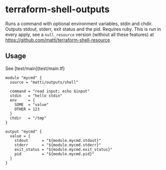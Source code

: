 # terraform-shell-outputs

Runs a command with optional environment variables, stdin and chdir. Outputs stdout, stderr, exit status and the pid. Requires ruby. This is run in every apply, see a `null_resource` version (without all these features) at https://github.com/matti/terraform-shell-resource

## Usage
See [test/main](test/main.tf}

```
module "mycmd" {
  source = "matti/outputs/shell"

  command = "read input; echo $input"
  stdin   = "hello stdin"
  env     = {
    SOME  = "value"
    OTHER = 123
  }
  chdir   = "/tmp"
}

output "mycmd" {
  value = {
    stdout      = "${module.mycmd.stdout}"
    stderr      = "${module.mycmd.stderr}"
    exit_status = "${module.mycmd.exit_status}"
    pid         = "${module.mycmd.pid}"
  }
}
```
